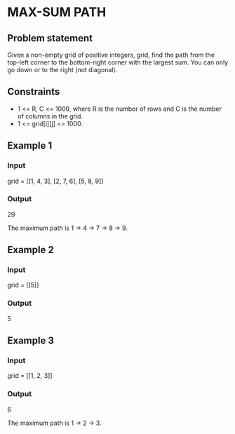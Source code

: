 # MAX-SUM PATH

## Problem statement

Given a non-empty grid of positive integers, grid, find the path from the top-left corner to the bottom-right corner
with the largest sum. You can only go down or to the right (not diagonal).

## Constraints

- 1 <= R, C <= 1000, where R is the number of rows and C is the number of columns in the grid.
- 1 <= grid[i][j] <= 1000.

## Example 1

### Input

grid = [[1, 4, 3],
[2, 7, 6],
[5, 8, 9]]

### Output

29

The maximum path is 1 -> 4 -> 7 -> 8 -> 9.

## Example 2

### Input

grid = [[5]]

### Output

5

## Example 3

### Input

grid = [[1, 2, 3]]

### Output

6

The maximum path is 1 -> 2 -> 3.